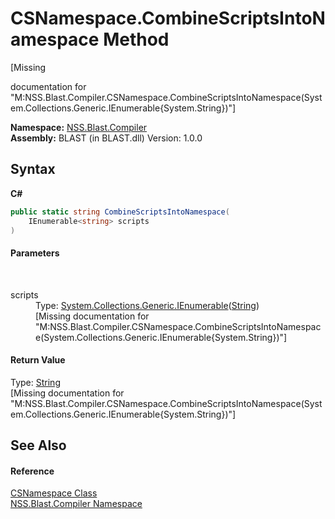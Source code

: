 # CSNamespace.CombineScriptsIntoNamespace Method 
 

\[Missing <summary> documentation for "M:NSS.Blast.Compiler.CSNamespace.CombineScriptsIntoNamespace(System.Collections.Generic.IEnumerable{System.String})"\]

**Namespace:**&nbsp;<a href="N_NSS_Blast_Compiler">NSS.Blast.Compiler</a><br />**Assembly:**&nbsp;BLAST (in BLAST.dll) Version: 1.0.0

## Syntax

**C#**<br />
``` C#
public static string CombineScriptsIntoNamespace(
	IEnumerable<string> scripts
)
```


#### Parameters
&nbsp;<dl><dt>scripts</dt><dd>Type: <a href="https://docs.microsoft.com/dotnet/api/system.collections.generic.ienumerable-1" target="_blank" rel="noopener noreferrer">System.Collections.Generic.IEnumerable</a>(<a href="https://docs.microsoft.com/dotnet/api/system.string" target="_blank" rel="noopener noreferrer">String</a>)<br />\[Missing <param name="scripts"/> documentation for "M:NSS.Blast.Compiler.CSNamespace.CombineScriptsIntoNamespace(System.Collections.Generic.IEnumerable{System.String})"\]</dd></dl>

#### Return Value
Type: <a href="https://docs.microsoft.com/dotnet/api/system.string" target="_blank" rel="noopener noreferrer">String</a><br />\[Missing <returns> documentation for "M:NSS.Blast.Compiler.CSNamespace.CombineScriptsIntoNamespace(System.Collections.Generic.IEnumerable{System.String})"\]

## See Also


#### Reference
<a href="T_NSS_Blast_Compiler_CSNamespace">CSNamespace Class</a><br /><a href="N_NSS_Blast_Compiler">NSS.Blast.Compiler Namespace</a><br />